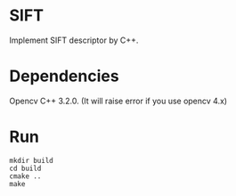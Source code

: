 # SIFT
Implement SIFT descriptor by C++.

# Dependencies
Opencv C++ 3.2.0. (It will raise error if you use opencv 4.x)

# Run
```
mkdir build
cd build
cmake ..
make
```

